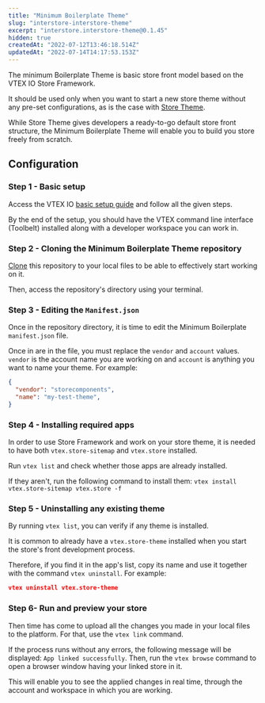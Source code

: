 ```yaml
---
title: "Minimum Boilerplate Theme"
slug: "interstore-interstore-theme"
excerpt: "interstore.interstore-theme@0.1.45"
hidden: true
createdAt: "2022-07-12T13:46:18.514Z"
updatedAt: "2022-07-14T14:17:53.153Z"
---
```

The minimum Boilerplate Theme is basic store front model based on the VTEX IO Store Framework.

It should be used only when you want to start a new store theme without any pre-set configurations, as is the case with [Store Theme](https://github.com/vtex-apps/store-theme). 

While Store Theme gives developers a ready-to-go default store front structure, the Minimum Boilerplate Theme will enable you to build you store freely from scratch.

## Configuration

### Step 1 -  Basic setup

Access the VTEX IO [basic setup guide](https://vtex.io/docs/getting-started/build-stores-with-store-framework/2) and follow all the given steps. 

By the end of the setup, you should have the VTEX command line interface (Toolbelt) installed along with a developer workspace you can work in.

### Step 2 - Cloning the Minimum Boilerplate Theme repository

[Clone](https://help.github.com/en/github/creating-cloning-and-archiving-repositories/cloning-a-repository) this repository to your local files to be able to effectively start working on it.

Then, access the repository's directory using your terminal. 

### Step 3 - Editing the `Manifest.json`

Once in the repository directory, it is time to edit the Minimum Boilerplate `manifest.json` file. 

Once in are in the file, you must replace the `vendor` and `account` values. `vendor` is the account name you are working on and `account` is anything you want to name your theme. For example:

```json
{
  "vendor": "storecomponents",
  "name": "my-test-theme",
}
```

### Step 4 -  Installing required apps

In order to use Store Framework and work on your store theme, it is needed to have both `vtex.store-sitemap` and `vtex.store` installed.

Run  `vtex list`  and check whether those apps are already installed. 

If they aren't, run the following command to install them: `vtex install vtex.store-sitemap vtex.store -f`

### Step 5 -  Uninstalling any existing theme

By running `vtex list`,  you can verify if any theme is installed.

It is common to already have a `vtex.store-theme`  installed when you start the store's front development process. 

Therefore, if you find it in the app's list, copy its name and use it together with the command `vtex uninstall`. For example:

```json
vtex uninstall vtex.store-theme
```

### Step 6- Run and preview your store

Then time has come to upload all the changes you made in your local files to the platform. For that, use the `vtex link` command. 

If the process runs without any errors, the following message will be displayed: `App linked successfully`. Then, run the `vtex browse` command to open a browser window having your linked store in it.

This will enable you to see the applied changes in real time, through the account and workspace in which you are working.